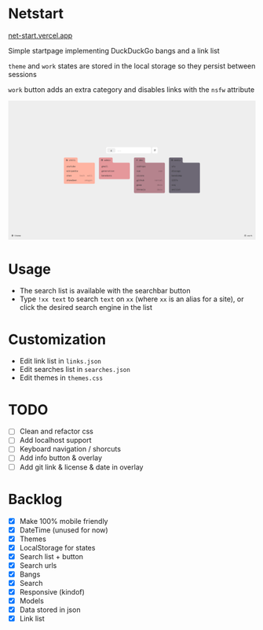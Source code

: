 
# Netstart
[net-start.vercel.app](https://net-start.vercel.app)

Simple startpage implementing DuckDuckGo bangs and a link list

`theme` and `work` states are stored in the local storage so they persist between sessions

`work` button adds an extra category and disables links with the `nsfw` attribute

![screen](/netstart.png?raw=true "netstart")

# Usage
- The search list is available with the searchbar button
- Type `!xx text` to search `text` on `xx` (where `xx` is an alias for a site), or click the desired search engine in the list

# Customization
- Edit link list in `links.json` 
- Edit searches list in `searches.json`
- Edit themes in `themes.css`

# TODO
- [ ] Clean and refactor css
- [ ] Add localhost support
- [ ] Keyboard navigation / shorcuts
- [ ] Add info button & overlay
- [ ] Add git link & license & date in overlay

# Backlog
- [x] Make 100% mobile friendly
- [x] DateTime (unused for now)
- [x] Themes
- [x] LocalStorage for states
- [x] Search list + button
- [x] Search urls
- [x] Bangs
- [x] Search
- [x] Responsive (kindof)
- [x] Models
- [x] Data stored in json
- [x] Link list
